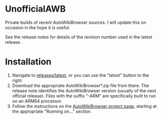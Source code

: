 # UnofficialAWB
Private builds of recent AutoWikiBrowser sources. I will update this on occasion in the hope it is useful.

See the release notes for details of the revision number used in the latest release.

# Installation
1. Navigate to [releases/latest](https://github.com/DavidWBrooks/UnofficialAWB/releases/latest), or you can use the "latest" button to the right.
1. Download the appropriate AutoWikiBrowser*.zip file from there. The release note identifies the AutoWikiBrowser version (usually of the next official release). Files with the suffix "-ARM" are specifically built to run on an ARM64 processor.
1. Follow the instructions on the [AutoWikiBrowser project page](https://en.wikipedia.org/wiki/Wikipedia:AutoWikiBrowser), starting at the appropriate "Running on..." section.
